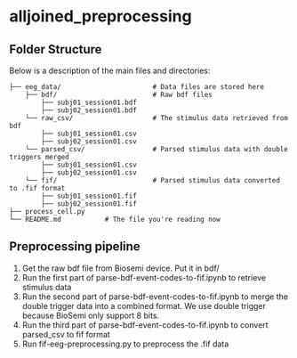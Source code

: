 # alljoined_preprocessing

## Folder Structure

Below is a description of the main files and directories:

    ├── eeg_data/                       # Data files are stored here
        ├── bdf/                        # Raw bdf files
            ├── subj01_session01.bdf
            ├── subj02_session01.bdf
        └── raw_csv/                    # The stimulus data retrieved from bdf
            ├── subj01_session01.csv
            ├── subj02_session01.csv
        └── parsed_csv/                 # Parsed stimulus data with double triggers merged
            ├── subj01_session01.csv
            ├── subj02_session01.csv
        └── fif/                        # Parsed stimulus data converted to .fif format
            ├── subj01_session01.fif
            ├── subj02_session01.fif
    ├── process_cell.py
    └── README.md           # The file you're reading now

## Preprocessing pipeline

1. Get the raw bdf file from Biosemi device. Put it in bdf/
2. Run the first part of parse-bdf-event-codes-to-fif.ipynb to retrieve stimulus data
3. Run the second part of parse-bdf-event-codes-to-fif.ipynb to merge the double trigger data into a combined format. We use double trigger because BioSemi only support 8 bits.
4. Run the third part of parse-bdf-event-codes-to-fif.ipynb to convert parsed_csv to fif format
5. Run fif-eeg-preprocessing.py to preprocess the .fif data
